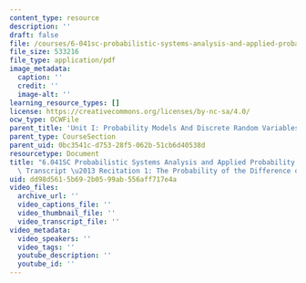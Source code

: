 ```yaml
---
content_type: resource
description: ''
draft: false
file: /courses/6-041sc-probabilistic-systems-analysis-and-applied-probability-fall-2013/dd98d5615b692b0599ab556aff717e4a_MIT6_041SCF13_Ch1P1_Probability_of_Difference_Two_Events_300k.pdf
file_size: 533216
file_type: application/pdf
image_metadata:
  caption: ''
  credit: ''
  image-alt: ''
learning_resource_types: []
license: https://creativecommons.org/licenses/by-nc-sa/4.0/
ocw_type: OCWFile
parent_title: 'Unit I: Probability Models And Discrete Random Variables '
parent_type: CourseSection
parent_uid: 0bc3541c-d753-28f5-062b-51cb6d40538d
resourcetype: Document
title: "6.041SC Probabilistic Systems Analysis and Applied Probability, Fall 2013\
  \ Transcript \u2013 Recitation 1: The Probability of the Difference of Two Events"
uid: dd98d561-5b69-2b05-99ab-556aff717e4a
video_files:
  archive_url: ''
  video_captions_file: ''
  video_thumbnail_file: ''
  video_transcript_file: ''
video_metadata:
  video_speakers: ''
  video_tags: ''
  youtube_description: ''
  youtube_id: ''
---
```

